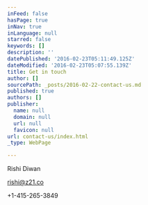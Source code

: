 ```yaml
---
inFeed: false
hasPage: true
inNav: true
inLanguage: null
starred: false
keywords: []
description: ''
datePublished: '2016-02-23T05:11:49.125Z'
dateModified: '2016-02-23T05:07:55.139Z'
title: Get in touch
author: []
sourcePath: _posts/2016-02-22-contact-us.md
published: true
authors: []
publisher:
  name: null
  domain: null
  url: null
  favicon: null
url: contact-us/index.html
_type: WebPage

---
```

Rishi Diwan

rishi@z21.co

+1-415-265-3849